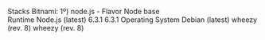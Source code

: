 Stacks Bitnami: 1º) node.js - Flavor	Node base		
Runtime	Node.js (latest)	6.3.1	6.3.1
Operating System	Debian (latest)	wheezy (rev. 8)	wheezy (rev. 8)
